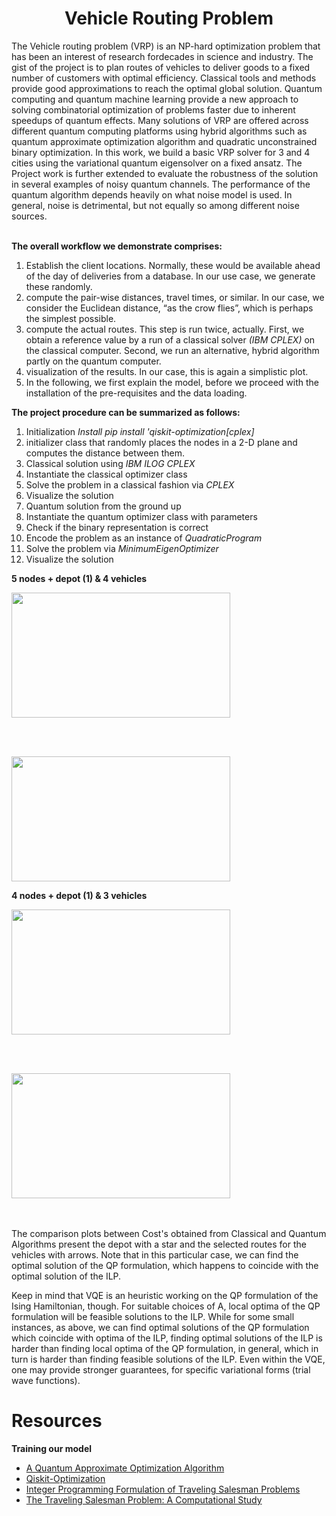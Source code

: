 <h1 align=center> Vehicle Routing Problem </h1>
The Vehicle routing problem (VRP) is an NP-hard optimization problem that has been an interest of research fordecades in science and industry. The gist of the project is to plan routes of vehicles to deliver goods to a fixed number of customers with optimal efficiency. Classical tools and methods provide good approximations to reach the optimal global solution. Quantum computing and quantum machine learning provide a new approach to solving combinatorial optimization of problems faster due to inherent speedups of quantum effects. Many solutions of VRP are offered across different quantum computing platforms using hybrid algorithms such as quantum approximate optimization algorithm and quadratic unconstrained binary optimization. In this work, we build a basic VRP solver for 3 and 4 cities using the variational quantum eigensolver on a fixed ansatz. The Project work is further extended to evaluate the robustness of the solution in several examples of noisy quantum channels. The performance of the quantum algorithm depends heavily on what noise model is used. In general, noise is detrimental, but not equally so among different noise sources. 
<br/><br/>

**The overall workflow we demonstrate comprises:** 
  1. Establish the client locations. Normally, these would be available ahead of the day of deliveries from a database. In our use case, we generate these randomly.
  2. compute the pair-wise distances, travel times, or similar. In our case, we consider the Euclidean distance, “as the crow flies”, which is perhaps the simplest possible.
  3. compute the actual routes. This step is run twice, actually. First, we obtain a reference value by a run of a classical solver *(IBM CPLEX)* on the classical computer. Second, we run an alternative, hybrid algorithm partly on the quantum computer.
  4. visualization of the results. In our case, this is again a simplistic plot.
  5. In the following, we first explain the model, before we proceed with the installation of the pre-requisites and the data loading.


**The project procedure can be summarized as follows:**
  1. Initialization *Install pip install 'qiskit-optimization[cplex]*
  2. initializer class that randomly places the nodes in a 2-D plane and computes the distance between them.
  3. Classical solution using *IBM ILOG CPLEX*
  4. Instantiate the classical optimizer class
  5. Solve the problem in a classical fashion via *CPLEX*
  6. Visualize the solution
  7. Quantum solution from the ground up
  8. Instantiate the quantum optimizer class with parameters
  9. Check if the binary representation is correct
  10. Encode the problem as an instance of *QuadraticProgram*
  11. Solve the problem via *MinimumEigenOptimizer*
  12. Visualize the solution

**5 nodes + depot (1) &  4 vehicles** 

<img align="centre" width="350" height="200" src="https://github.com/ShisheerKaushik24/Junior-Researcher-Project-/blob/master/assets/5_4_C.png">

<br/><br/>

<img align="centre" width="350" height="200" src="https://github.com/ShisheerKaushik24/Junior-Researcher-Project-/blob/master/assets/5_4_Q.png">

<br/>

**4 nodes + depot (1) &  3 vehicles** 

<img align="centre" width="350" height="200" src="https://github.com/ShisheerKaushik24/Junior-Researcher-Project-/blob/master/assets/4_3_C.png">

<br/><br/>

<img align="centre" width="350" height="200" src="https://github.com/ShisheerKaushik24/Junior-Researcher-Project-/blob/master/assets/4_3_Q.png">

<br/>

<br/><br/>
The comparison plots between Cost's obtained from Classical and Quantum Algorithms present the  depot with a star and the selected routes for the vehicles with arrows. Note that in this particular case, we can find the optimal solution of the QP formulation, which happens to coincide with the optimal solution of the ILP.

Keep in mind that VQE is an heuristic working on the QP formulation of the Ising Hamiltonian, though. For suitable choices of A, local optima of the QP formulation will be feasible solutions to the ILP. While for some small instances, as above, we can find optimal solutions of the QP formulation which coincide with optima of the ILP, finding optimal solutions of the ILP is harder than finding local optima of the QP formulation, in general, which in turn is harder than finding feasible solutions of the ILP. Even within the VQE, one may provide stronger guarantees, for specific variational forms (trial wave functions).

# Resources 
**Training our model**
- [A Quantum Approximate Optimization Algorithm](https://arxiv.org/abs/1411.4028/)
- [Qiskit-Optimization](https://github.com/Qiskit/qiskit-optimization/blob/59d293d9d258eb3e8d780804252c1bdf5553e339/docs/tutorials/06_examples_max_cut_and_tsp.ipynb/)
- [Integer Programming Formulation of Traveling Salesman Problems](https://www.semanticscholar.org/paper/Integer-Programming-Formulation-of-Traveling-Miller-Tucker/f310643a22ec50a74a64f6203932b9407215d964/)
- [The Traveling Salesman Problem: A Computational Study](https://press.princeton.edu/books/hardcover/9780691129938/the-traveling-salesman-problem)
